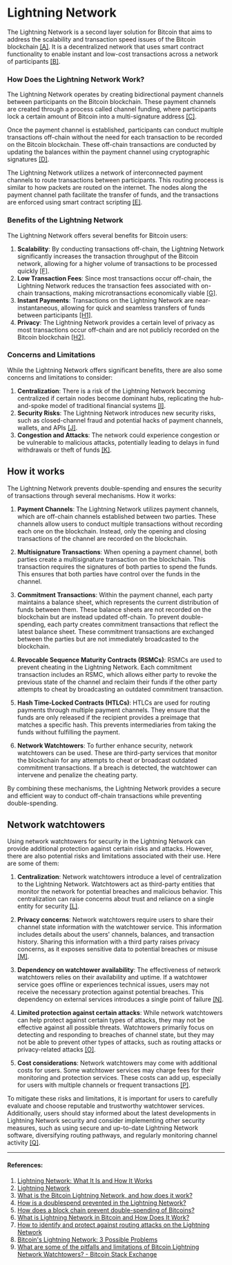 # Lightning Network
The Lightning Network is a second layer solution for Bitcoin that aims to address the scalability and transaction speed issues of the Bitcoin blockchain [[A]](https://www.investopedia.com/terms/l/lightning-network.asp). It is a decentralized network that uses smart contract functionality to enable instant and low-cost transactions across a network of participants [[B]](https://lightning.network/).

### How Does the Lightning Network Work?
The Lightning Network operates by creating bidirectional payment channels between participants on the Bitcoin blockchain. These payment channels are created through a process called channel funding, where participants lock a certain amount of Bitcoin into a multi-signature address [[C]](https://www.investopedia.com/terms/l/lightning-network.asp).

Once the payment channel is established, participants can conduct multiple transactions off-chain without the need for each transaction to be recorded on the Bitcoin blockchain. These off-chain transactions are conducted by updating the balances within the payment channel using cryptographic signatures [[D]](https://www.investopedia.com/terms/l/lightning-network.asp).

The Lightning Network utilizes a network of interconnected payment channels to route transactions between participants. This routing process is similar to how packets are routed on the internet. The nodes along the payment channel path facilitate the transfer of funds, and the transactions are enforced using smart contract scripting [[E]](https://lightning.network/).

### Benefits of the Lightning Network
The Lightning Network offers several benefits for Bitcoin users:

1. **Scalability**: By conducting transactions off-chain, the Lightning Network significantly increases the transaction throughput of the Bitcoin network, allowing for a higher volume of transactions to be processed quickly [[F]](https://www.investopedia.com/terms/l/lightning-network.asp).
2. **Low Transaction Fees**: Since most transactions occur off-chain, the Lightning Network reduces the transaction fees associated with on-chain transactions, making microtransactions economically viable [[G]](https://www.investopedia.com/terms/l/lightning-network.asp).
3. **Instant Payments**: Transactions on the Lightning Network are near-instantaneous, allowing for quick and seamless transfers of funds between participants [[H1]](https://lightning.network/).
4. **Privacy**: The Lightning Network provides a certain level of privacy as most transactions occur off-chain and are not publicly recorded on the Bitcoin blockchain [[H2]](https://lightning.network/).

### Concerns and Limitations
While the Lightning Network offers significant benefits, there are also some concerns and limitations to consider:

1. **Centralization**: There is a risk of the Lightning Network becoming centralized if certain nodes become dominant hubs, replicating the hub-and-spoke model of traditional financial systems [[I]](https://www.investopedia.com/terms/l/lightning-network.asp).
2. **Security Risks**: The Lightning Network introduces new security risks, such as closed-channel fraud and potential hacks of payment channels, wallets, and APIs [[J]](https://www.investopedia.com/terms/l/lightning-network.asp).
3. **Congestion and Attacks**: The network could experience congestion or be vulnerable to malicious attacks, potentially leading to delays in fund withdrawals or theft of funds [[K]](https://www.investopedia.com/terms/l/lightning-network.asp).

## How it works
The Lightning Network prevents double-spending and ensures the security of transactions through several mechanisms. How it works:

1. **Payment Channels**: The Lightning Network utilizes payment channels, which are off-chain channels established between two parties. These channels allow users to conduct multiple transactions without recording each one on the blockchain. Instead, only the opening and closing transactions of the channel are recorded on the blockchain.

2. **Multisignature Transactions**: When opening a payment channel, both parties create a multisignature transaction on the blockchain. This transaction requires the signatures of both parties to spend the funds. This ensures that both parties have control over the funds in the channel.

3. **Commitment Transactions**: Within the payment channel, each party maintains a balance sheet, which represents the current distribution of funds between them. These balance sheets are not recorded on the blockchain but are instead updated off-chain. To prevent double-spending, each party creates commitment transactions that reflect the latest balance sheet. These commitment transactions are exchanged between the parties but are not immediately broadcasted to the blockchain.

4. **Revocable Sequence Maturity Contracts (RSMCs)**: RSMCs are used to prevent cheating in the Lightning Network. Each commitment transaction includes an RSMC, which allows either party to revoke the previous state of the channel and reclaim their funds if the other party attempts to cheat by broadcasting an outdated commitment transaction.

5. **Hash Time-Locked Contracts (HTLCs)**: HTLCs are used for routing payments through multiple payment channels. They ensure that the funds are only released if the recipient provides a preimage that matches a specific hash. This prevents intermediaries from taking the funds without fulfilling the payment.

6. **Network Watchtowers**: To further enhance security, network watchtowers can be used. These are third-party services that monitor the blockchain for any attempts to cheat or broadcast outdated commitment transactions. If a breach is detected, the watchtower can intervene and penalize the cheating party.

By combining these mechanisms, the Lightning Network provides a secure and efficient way to conduct off-chain transactions while preventing double-spending.

## Network watchtowers
Using network watchtowers for security in the Lightning Network can provide additional protection against certain risks and attacks. However, there are also potential risks and limitations associated with their use. Here are some of them:

1. **Centralization**: Network watchtowers introduce a level of centralization to the Lightning Network. Watchtowers act as third-party entities that monitor the network for potential breaches and malicious behavior. This centralization can raise concerns about trust and reliance on a single entity for security [[L]](https://cointelegraph.com/news/identify-and-protect-against-routing-attacks-in-the-lightning-network).

2. **Privacy concerns**: Network watchtowers require users to share their channel state information with the watchtower service. This information includes details about the users' channels, balances, and transaction history. Sharing this information with a third party raises privacy concerns, as it exposes sensitive data to potential breaches or misuse [[M]](https://cointelegraph.com/news/identify-and-protect-against-routing-attacks-in-the-lightning-network).

3. **Dependency on watchtower availability**: The effectiveness of network watchtowers relies on their availability and uptime. If a watchtower service goes offline or experiences technical issues, users may not receive the necessary protection against potential breaches. This dependency on external services introduces a single point of failure [[N]](https://cointelegraph.com/news/identify-and-protect-against-routing-attacks-in-the-lightning-network).

4. **Limited protection against certain attacks**: While network watchtowers can help protect against certain types of attacks, they may not be effective against all possible threats. Watchtowers primarily focus on detecting and responding to breaches of channel state, but they may not be able to prevent other types of attacks, such as routing attacks or privacy-related attacks [[O]](https://cointelegraph.com/news/identify-and-protect-against-routing-attacks-in-the-lightning-network).

5. **Cost considerations**: Network watchtowers may come with additional costs for users. Some watchtower services may charge fees for their monitoring and protection services. These costs can add up, especially for users with multiple channels or frequent transactions [[P]](https://www.investopedia.com/tech/bitcoin-lightning-network-problems/).

To mitigate these risks and limitations, it is important for users to carefully evaluate and choose reputable and trustworthy watchtower services. Additionally, users should stay informed about the latest developments in Lightning Network security and consider implementing other security measures, such as using secure and up-to-date Lightning Network software, diversifying routing pathways, and regularly monitoring channel activity [[Q]](https://cointelegraph.com/news/identify-and-protect-against-routing-attacks-in-the-lightning-network).

---

#### References:
1. [Lightning Network: What It Is and How It Works](https://www.investopedia.com/terms/l/lightning-network.asp)
2. [Lightning Network](https://lightning.network/)
3. [What is the Bitcoin Lightning Network, and how does it work?](https://cointelegraph.com/learn/what-is-the-lightning-network-in-bitcoin-and-how-does-it-work)
4. [How is a doublespend prevented in the Lightning Network?](https://bitcoin.stackexchange.com/questions/67141/how-is-a-doublespend-prevented-in-the-lightning-network)
5. [How does a block chain prevent double-spending of Bitcoins?](https://www.investopedia.com/ask/answers/061915/how-does-block-chain-prevent-doublespending-bitcoins.asp)
6. [What is Lightning Network in Bitcoin and How Does It Work?](https://101blockchains.com/lightning-network-in-bitcoin/)
7. [How to identify and protect against routing attacks on the Lightning Network](https://cointelegraph.com/news/identify-and-protect-against-routing-attacks-in-the-lightning-network)
8. [Bitcoin's Lightning Network: 3 Possible Problems](https://www.investopedia.com/tech/bitcoin-lightning-network-problems/)
9. [What are some of the pitfalls and limitations of Bitcoin Lightning Network Watchtowers? - Bitcoin Stack Exchange](https://bitcoin.stackexchange.com/questions/110734/what-are-some-of-the-pitfalls-and-limitations-of-bitcoin-lightning-network-watch)

